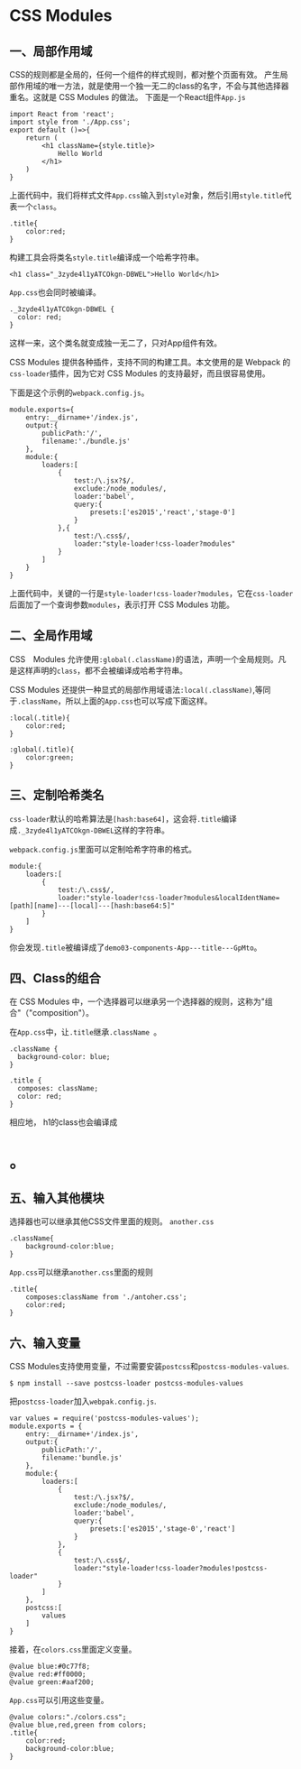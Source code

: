 # CSS Modules 
## 一、局部作用域
CSS的规则都是全局的，任何一个组件的样式规则，都对整个页面有效。
产生局部作用域的唯一方法，就是使用一个独一无二的class的名字，不会与其他选择器重名。这就是 CSS Modules 的做法。
下面是一个React组件`App.js`
```
import React from 'react';
import style from './App.css';
export default ()=>{
    return (
        <h1 className={style.title}>
            Hello World
        </h1>
    )
}
```
上面代码中，我们将样式文件`App.css`输入到`style`对象，然后引用`style.title`代表一个`class`。
```
.title{
    color:red;
}
```
构建工具会将类名`style.title`编译成一个哈希字符串。
```
<h1 class="_3zyde4l1yATCOkgn-DBWEL">Hello World</h1>
```
`App.css`也会同时被编译。
```
._3zyde4l1yATCOkgn-DBWEL {
  color: red;
}
```
这样一来，这个类名就变成独一无二了，只对App组件有效。

CSS Modules 提供各种插件，支持不同的构建工具。本文使用的是 Webpack 的`css-loader`插件，因为它对 CSS Modules 的支持最好，而且很容易使用。

下面是这个示例的`webpack.config.js`。
```
module.exports={
    entry:__dirname+'/index.js',
    output:{
        publicPath:'/',
        filename:'./bundle.js'
    },
    module:{
        loaders:[
            {
                test:/\.jsx?$/,
                exclude:/node_modules/,
                loader:'babel',
                query:{
                    presets:['es2015','react','stage-0']
                }
            },{
                test:/\.css$/,
                loader:"style-loader!css-loader?modules"
            }
        ]
    }
}
```
上面代码中，关键的一行是`style-loader!css-loader?modules`，它在`css-loader`后面加了一个查询参数`modules`，表示打开 CSS Modules 功能。

## 二、全局作用域
CSS　Modules 允许使用`:global(.className)`的语法，声明一个全局规则。凡是这样声明的`class`，都不会被编译成哈希字符串。

CSS Modules 还提供一种显式的局部作用域语法`:local(.className)`,等同于`.className`，所以上面的`App.css`也可以写成下面这样。
```
:local(.title){
    color:red;
}

:global(.title){
    color:green;
}
```
## 三、定制哈希类名
`css-loader`默认的哈希算法是`[hash:base64]`，这会将`.title`编译成`._3zyde4l1yATCOkgn-DBWEL`这样的字符串。

`webpack.config.js`里面可以定制哈希字符串的格式。
```
module:{
    loaders:[
        {
            test:/\.css$/,
            loader:"style-loader!css-loader?modules&localIdentName=[path][name]---[local]---[hash:base64:5]"
        }
    ]
}
```
你会发现`.title`被编译成了`demo03-components-App---title---GpMto`。

## 四、Class的组合
在 CSS Modules 中，一个选择器可以继承另一个选择器的规则，这称为"组合"（"composition"）。

在`App.css`中，让`.title`继承`.className `。
```
.className {
  background-color: blue;
}

.title {
  composes: className;
  color: red;
}
```
相应地， h1的class也会编译成<h1 class="demo03-components-App---title---XSDrm demo03-components-App---className---MWmot">。

## 五、输入其他模块
选择器也可以继承其他CSS文件里面的规则。
`another.css`
```
.className{
    background-color:blue;
}
```
`App.css`可以继承`another.css`里面的规则
```
.title{
    composes:className from './antoher.css';
    color:red;
}
```

## 六、输入变量
CSS Modules支持使用变量，不过需要安装`postcss`和`postcss-modules-values`.
```
$ npm install --save postcss-loader postcss-modules-values
```

把`postcss-loader`加入`webpak.config.js`.
```
var values = require('postcss-modules-values');
module.exports = {
    entry:__dirname+'/index.js',
    output:{
        publicPath:'/',
        filename:'bundle.js'
    },
    module:{
        loaders:[
            {
                test:/\.jsx?$/,
                exclude:/node_modules/,
                loader:'babel',
                query:{
                    presets:['es2015','stage-0','react']
                }
            },
            {
                test:/\.css$/,
                loader:"style-loader!css-loader?modules!postcss-loader"
            }
        ]
    },
    postcss:[
        values
    ]
}

```
接着，在`colors.css`里面定义变量。
```
@value blue:#0c77f8;
@value red:#ff0000;
@value green:#aaf200;
```
`App.css`可以引用这些变量。
```
@value colors:"./colors.css";
@value blue,red,green from colors;
.title{
    color:red;
    background-color:blue;
}
```
